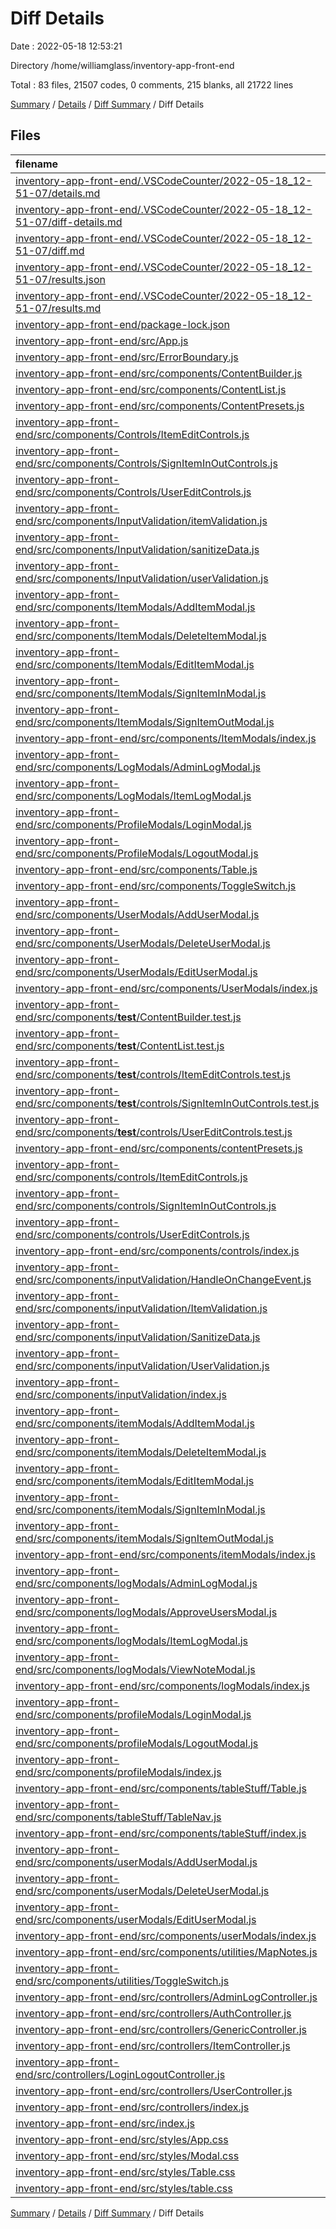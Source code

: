 # Diff Details

Date : 2022-05-18 12:53:21

Directory /home/williamglass/inventory-app-front-end

Total : 83 files,  21507 codes, 0 comments, 215 blanks, all 21722 lines

[Summary](results.md) / [Details](details.md) / [Diff Summary](diff.md) / Diff Details

## Files
| filename | language | code | comment | blank | total |
| :--- | :--- | ---: | ---: | ---: | ---: |
| [inventory-app-front-end/.VSCodeCounter/2022-05-18_12-51-07/details.md](/inventory-app-front-end/.VSCodeCounter/2022-05-18_12-51-07/details.md) | Markdown | 56 | 0 | 6 | 62 |
| [inventory-app-front-end/.VSCodeCounter/2022-05-18_12-51-07/diff-details.md](/inventory-app-front-end/.VSCodeCounter/2022-05-18_12-51-07/diff-details.md) | Markdown | 9 | 0 | 6 | 15 |
| [inventory-app-front-end/.VSCodeCounter/2022-05-18_12-51-07/diff.md](/inventory-app-front-end/.VSCodeCounter/2022-05-18_12-51-07/diff.md) | Markdown | 12 | 0 | 7 | 19 |
| [inventory-app-front-end/.VSCodeCounter/2022-05-18_12-51-07/results.json](/inventory-app-front-end/.VSCodeCounter/2022-05-18_12-51-07/results.json) | JSON | 1 | 0 | 0 | 1 |
| [inventory-app-front-end/.VSCodeCounter/2022-05-18_12-51-07/results.md](/inventory-app-front-end/.VSCodeCounter/2022-05-18_12-51-07/results.md) | Markdown | 29 | 0 | 7 | 36 |
| [inventory-app-front-end/package-lock.json](/inventory-app-front-end/package-lock.json) | JSON | 20,000 | 0 | 0 | 20,000 |
| [inventory-app-front-end/src/App.js](/inventory-app-front-end/src/App.js) | JavaScript | -2 | 0 | 1 | -1 |
| [inventory-app-front-end/src/ErrorBoundary.js](/inventory-app-front-end/src/ErrorBoundary.js) | JavaScript | 2 | 0 | -1 | 1 |
| [inventory-app-front-end/src/components/ContentBuilder.js](/inventory-app-front-end/src/components/ContentBuilder.js) | JavaScript | 83 | 5 | 4 | 92 |
| [inventory-app-front-end/src/components/ContentList.js](/inventory-app-front-end/src/components/ContentList.js) | JavaScript | 16 | 2 | 3 | 21 |
| [inventory-app-front-end/src/components/ContentPresets.js](/inventory-app-front-end/src/components/ContentPresets.js) | JavaScript | -129 | -2 | -6 | -137 |
| [inventory-app-front-end/src/components/Controls/ItemEditControls.js](/inventory-app-front-end/src/components/Controls/ItemEditControls.js) | JavaScript | -68 | -3 | -8 | -79 |
| [inventory-app-front-end/src/components/Controls/SignItemInOutControls.js](/inventory-app-front-end/src/components/Controls/SignItemInOutControls.js) | JavaScript | -61 | -3 | -7 | -71 |
| [inventory-app-front-end/src/components/Controls/UserEditControls.js](/inventory-app-front-end/src/components/Controls/UserEditControls.js) | JavaScript | -84 | -3 | -10 | -97 |
| [inventory-app-front-end/src/components/InputValidation/itemValidation.js](/inventory-app-front-end/src/components/InputValidation/itemValidation.js) | JavaScript | -77 | -10 | -16 | -103 |
| [inventory-app-front-end/src/components/InputValidation/sanitizeData.js](/inventory-app-front-end/src/components/InputValidation/sanitizeData.js) | JavaScript | -32 | -8 | -11 | -51 |
| [inventory-app-front-end/src/components/InputValidation/userValidation.js](/inventory-app-front-end/src/components/InputValidation/userValidation.js) | JavaScript | -72 | -1 | -9 | -82 |
| [inventory-app-front-end/src/components/ItemModals/AddItemModal.js](/inventory-app-front-end/src/components/ItemModals/AddItemModal.js) | JavaScript | -281 | -25 | -30 | -336 |
| [inventory-app-front-end/src/components/ItemModals/DeleteItemModal.js](/inventory-app-front-end/src/components/ItemModals/DeleteItemModal.js) | JavaScript | -90 | -6 | -11 | -107 |
| [inventory-app-front-end/src/components/ItemModals/EditItemModal.js](/inventory-app-front-end/src/components/ItemModals/EditItemModal.js) | JavaScript | -292 | -25 | -28 | -345 |
| [inventory-app-front-end/src/components/ItemModals/SignItemInModal.js](/inventory-app-front-end/src/components/ItemModals/SignItemInModal.js) | JavaScript | -88 | -8 | -11 | -107 |
| [inventory-app-front-end/src/components/ItemModals/SignItemOutModal.js](/inventory-app-front-end/src/components/ItemModals/SignItemOutModal.js) | JavaScript | -139 | -13 | -16 | -168 |
| [inventory-app-front-end/src/components/ItemModals/index.js](/inventory-app-front-end/src/components/ItemModals/index.js) | JavaScript | -12 | -3 | -1 | -16 |
| [inventory-app-front-end/src/components/LogModals/AdminLogModal.js](/inventory-app-front-end/src/components/LogModals/AdminLogModal.js) | JavaScript | -60 | -3 | -7 | -70 |
| [inventory-app-front-end/src/components/LogModals/ItemLogModal.js](/inventory-app-front-end/src/components/LogModals/ItemLogModal.js) | JavaScript | -60 | -4 | -7 | -71 |
| [inventory-app-front-end/src/components/ProfileModals/LoginModal.js](/inventory-app-front-end/src/components/ProfileModals/LoginModal.js) | JavaScript | -72 | -3 | -5 | -80 |
| [inventory-app-front-end/src/components/ProfileModals/LogoutModal.js](/inventory-app-front-end/src/components/ProfileModals/LogoutModal.js) | JavaScript | -37 | -3 | -5 | -45 |
| [inventory-app-front-end/src/components/Table.js](/inventory-app-front-end/src/components/Table.js) | JavaScript | -72 | 0 | -4 | -76 |
| [inventory-app-front-end/src/components/ToggleSwitch.js](/inventory-app-front-end/src/components/ToggleSwitch.js) | JavaScript | -20 | 0 | -3 | -23 |
| [inventory-app-front-end/src/components/UserModals/AddUserModal.js](/inventory-app-front-end/src/components/UserModals/AddUserModal.js) | JavaScript | -456 | -30 | -39 | -525 |
| [inventory-app-front-end/src/components/UserModals/DeleteUserModal.js](/inventory-app-front-end/src/components/UserModals/DeleteUserModal.js) | JavaScript | -98 | -7 | -13 | -118 |
| [inventory-app-front-end/src/components/UserModals/EditUserModal.js](/inventory-app-front-end/src/components/UserModals/EditUserModal.js) | JavaScript | -502 | -38 | -41 | -581 |
| [inventory-app-front-end/src/components/UserModals/index.js](/inventory-app-front-end/src/components/UserModals/index.js) | JavaScript | -8 | -3 | -1 | -12 |
| [inventory-app-front-end/src/components/__test__/ContentBuilder.test.js](/inventory-app-front-end/src/components/__test__/ContentBuilder.test.js) | JavaScript | 18 | 5 | 9 | 32 |
| [inventory-app-front-end/src/components/__test__/ContentList.test.js](/inventory-app-front-end/src/components/__test__/ContentList.test.js) | JavaScript | 11 | 4 | 4 | 19 |
| [inventory-app-front-end/src/components/__test__/controls/ItemEditControls.test.js](/inventory-app-front-end/src/components/__test__/controls/ItemEditControls.test.js) | JavaScript | 52 | 3 | 11 | 66 |
| [inventory-app-front-end/src/components/__test__/controls/SignItemInOutControls.test.js](/inventory-app-front-end/src/components/__test__/controls/SignItemInOutControls.test.js) | JavaScript | 34 | 3 | 10 | 47 |
| [inventory-app-front-end/src/components/__test__/controls/UserEditControls.test.js](/inventory-app-front-end/src/components/__test__/controls/UserEditControls.test.js) | JavaScript | 52 | 3 | 11 | 66 |
| [inventory-app-front-end/src/components/contentPresets.js](/inventory-app-front-end/src/components/contentPresets.js) | JavaScript | 126 | 2 | 6 | 134 |
| [inventory-app-front-end/src/components/controls/ItemEditControls.js](/inventory-app-front-end/src/components/controls/ItemEditControls.js) | JavaScript | 102 | 3 | 11 | 116 |
| [inventory-app-front-end/src/components/controls/SignItemInOutControls.js](/inventory-app-front-end/src/components/controls/SignItemInOutControls.js) | JavaScript | 85 | 3 | 10 | 98 |
| [inventory-app-front-end/src/components/controls/UserEditControls.js](/inventory-app-front-end/src/components/controls/UserEditControls.js) | JavaScript | 110 | 3 | 12 | 125 |
| [inventory-app-front-end/src/components/controls/index.js](/inventory-app-front-end/src/components/controls/index.js) | JavaScript | 8 | 3 | 1 | 12 |
| [inventory-app-front-end/src/components/inputValidation/HandleOnChangeEvent.js](/inventory-app-front-end/src/components/inputValidation/HandleOnChangeEvent.js) | JavaScript | 256 | 39 | 16 | 311 |
| [inventory-app-front-end/src/components/inputValidation/ItemValidation.js](/inventory-app-front-end/src/components/inputValidation/ItemValidation.js) | JavaScript | 104 | 11 | 26 | 141 |
| [inventory-app-front-end/src/components/inputValidation/SanitizeData.js](/inventory-app-front-end/src/components/inputValidation/SanitizeData.js) | JavaScript | 26 | 6 | 10 | 42 |
| [inventory-app-front-end/src/components/inputValidation/UserValidation.js](/inventory-app-front-end/src/components/inputValidation/UserValidation.js) | JavaScript | 85 | 1 | 24 | 110 |
| [inventory-app-front-end/src/components/inputValidation/index.js](/inventory-app-front-end/src/components/inputValidation/index.js) | JavaScript | 10 | 3 | 1 | 14 |
| [inventory-app-front-end/src/components/itemModals/AddItemModal.js](/inventory-app-front-end/src/components/itemModals/AddItemModal.js) | JavaScript | 278 | 8 | 27 | 313 |
| [inventory-app-front-end/src/components/itemModals/DeleteItemModal.js](/inventory-app-front-end/src/components/itemModals/DeleteItemModal.js) | JavaScript | 94 | 7 | 19 | 120 |
| [inventory-app-front-end/src/components/itemModals/EditItemModal.js](/inventory-app-front-end/src/components/itemModals/EditItemModal.js) | JavaScript | 368 | 11 | 30 | 409 |
| [inventory-app-front-end/src/components/itemModals/SignItemInModal.js](/inventory-app-front-end/src/components/itemModals/SignItemInModal.js) | JavaScript | 126 | 8 | 19 | 153 |
| [inventory-app-front-end/src/components/itemModals/SignItemOutModal.js](/inventory-app-front-end/src/components/itemModals/SignItemOutModal.js) | JavaScript | 216 | 14 | 26 | 256 |
| [inventory-app-front-end/src/components/itemModals/index.js](/inventory-app-front-end/src/components/itemModals/index.js) | JavaScript | 12 | 3 | 1 | 16 |
| [inventory-app-front-end/src/components/logModals/AdminLogModal.js](/inventory-app-front-end/src/components/logModals/AdminLogModal.js) | JavaScript | 109 | 5 | 16 | 130 |
| [inventory-app-front-end/src/components/logModals/ApproveUsersModal.js](/inventory-app-front-end/src/components/logModals/ApproveUsersModal.js) | JavaScript | 178 | 2 | 20 | 200 |
| [inventory-app-front-end/src/components/logModals/ItemLogModal.js](/inventory-app-front-end/src/components/logModals/ItemLogModal.js) | JavaScript | 104 | 5 | 13 | 122 |
| [inventory-app-front-end/src/components/logModals/ViewNoteModal.js](/inventory-app-front-end/src/components/logModals/ViewNoteModal.js) | JavaScript | 56 | 0 | 8 | 64 |
| [inventory-app-front-end/src/components/logModals/index.js](/inventory-app-front-end/src/components/logModals/index.js) | JavaScript | 10 | 0 | 1 | 11 |
| [inventory-app-front-end/src/components/profileModals/LoginModal.js](/inventory-app-front-end/src/components/profileModals/LoginModal.js) | JavaScript | 154 | 8 | 15 | 177 |
| [inventory-app-front-end/src/components/profileModals/LogoutModal.js](/inventory-app-front-end/src/components/profileModals/LogoutModal.js) | JavaScript | 65 | 4 | 11 | 80 |
| [inventory-app-front-end/src/components/profileModals/index.js](/inventory-app-front-end/src/components/profileModals/index.js) | JavaScript | 6 | 0 | 1 | 7 |
| [inventory-app-front-end/src/components/tableStuff/Table.js](/inventory-app-front-end/src/components/tableStuff/Table.js) | JavaScript | 142 | 0 | 7 | 149 |
| [inventory-app-front-end/src/components/tableStuff/TableNav.js](/inventory-app-front-end/src/components/tableStuff/TableNav.js) | JavaScript | 30 | 0 | 2 | 32 |
| [inventory-app-front-end/src/components/tableStuff/index.js](/inventory-app-front-end/src/components/tableStuff/index.js) | JavaScript | 6 | 0 | 1 | 7 |
| [inventory-app-front-end/src/components/userModals/AddUserModal.js](/inventory-app-front-end/src/components/userModals/AddUserModal.js) | JavaScript | 352 | 12 | 32 | 396 |
| [inventory-app-front-end/src/components/userModals/DeleteUserModal.js](/inventory-app-front-end/src/components/userModals/DeleteUserModal.js) | JavaScript | 109 | 7 | 18 | 134 |
| [inventory-app-front-end/src/components/userModals/EditUserModal.js](/inventory-app-front-end/src/components/userModals/EditUserModal.js) | JavaScript | 424 | 22 | 31 | 477 |
| [inventory-app-front-end/src/components/userModals/index.js](/inventory-app-front-end/src/components/userModals/index.js) | JavaScript | 8 | 3 | 1 | 12 |
| [inventory-app-front-end/src/components/utilities/MapNotes.js](/inventory-app-front-end/src/components/utilities/MapNotes.js) | JavaScript | 24 | 0 | 0 | 24 |
| [inventory-app-front-end/src/components/utilities/ToggleSwitch.js](/inventory-app-front-end/src/components/utilities/ToggleSwitch.js) | JavaScript | 21 | 0 | 4 | 25 |
| [inventory-app-front-end/src/controllers/AdminLogController.js](/inventory-app-front-end/src/controllers/AdminLogController.js) | JavaScript | 0 | 0 | -1 | -1 |
| [inventory-app-front-end/src/controllers/AuthController.js](/inventory-app-front-end/src/controllers/AuthController.js) | JavaScript | 3 | 2 | -1 | 4 |
| [inventory-app-front-end/src/controllers/GenericController.js](/inventory-app-front-end/src/controllers/GenericController.js) | JavaScript | 0 | -14 | -1 | -15 |
| [inventory-app-front-end/src/controllers/ItemController.js](/inventory-app-front-end/src/controllers/ItemController.js) | JavaScript | 0 | -4 | -1 | -5 |
| [inventory-app-front-end/src/controllers/LoginLogoutController.js](/inventory-app-front-end/src/controllers/LoginLogoutController.js) | JavaScript | 1 | 0 | 1 | 2 |
| [inventory-app-front-end/src/controllers/UserController.js](/inventory-app-front-end/src/controllers/UserController.js) | JavaScript | 7 | 2 | 0 | 9 |
| [inventory-app-front-end/src/controllers/index.js](/inventory-app-front-end/src/controllers/index.js) | JavaScript | 2 | 0 | 0 | 2 |
| [inventory-app-front-end/src/index.js](/inventory-app-front-end/src/index.js) | JavaScript | -3 | -1 | 0 | -4 |
| [inventory-app-front-end/src/styles/App.css](/inventory-app-front-end/src/styles/App.css) | CSS | 1 | -6 | 0 | -5 |
| [inventory-app-front-end/src/styles/Modal.css](/inventory-app-front-end/src/styles/Modal.css) | CSS | 69 | 3 | 3 | 75 |
| [inventory-app-front-end/src/styles/Table.css](/inventory-app-front-end/src/styles/Table.css) | CSS | 195 | 22 | 33 | 250 |
| [inventory-app-front-end/src/styles/table.css](/inventory-app-front-end/src/styles/table.css) | CSS | -135 | -21 | -27 | -183 |

[Summary](results.md) / [Details](details.md) / [Diff Summary](diff.md) / Diff Details